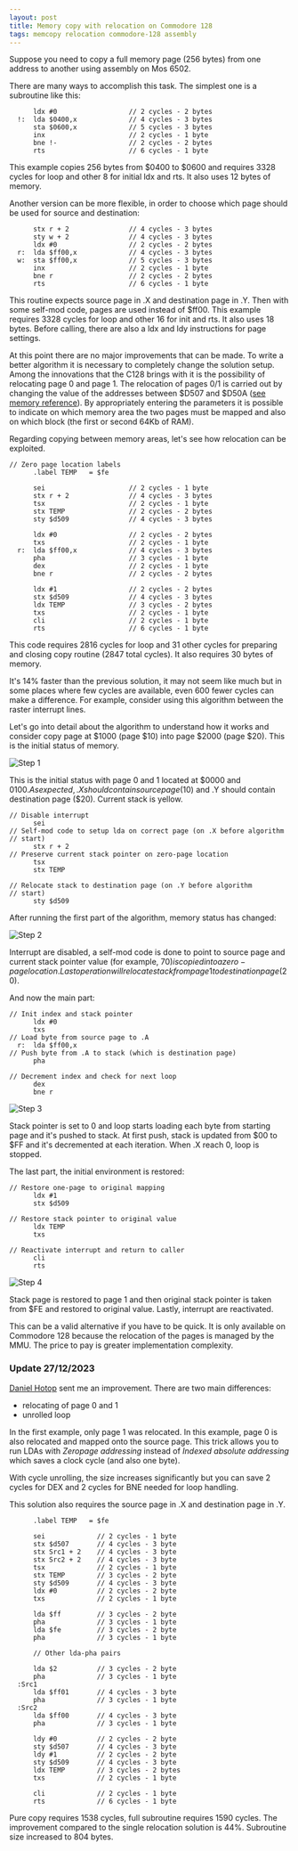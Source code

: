 ```yaml
---
layout: post
title: Memory copy with relocation on Commodore 128
tags: memcopy relocation commodore-128 assembly
---
```


Suppose you need to copy a full memory page (256 bytes) from one address to another
using assembly on Mos 6502.

There are many ways to accomplish this task. The simplest one is a subroutine like
this:

``` Assembly
      ldx #0                  // 2 cycles - 2 bytes
  !:  lda $0400,x             // 4 cycles - 3 bytes
      sta $0600,x             // 5 cycles - 3 bytes
      inx                     // 2 cycles - 1 byte
      bne !-                  // 2 cycles - 2 bytes
      rts                     // 6 cycles - 1 byte
```

This example copies 256 bytes from $0400 to $0600 and requires 3328 cycles for
loop and other 8 for initial ldx and rts. It also uses 12 bytes of memory.

Another version can be more flexible, in order to choose which page should be used
for source and destination:

``` Assembly
      stx r + 2               // 4 cycles - 3 bytes
      sty w + 2               // 4 cycles - 3 bytes
      ldx #0                  // 2 cycles - 2 bytes
  r:  lda $ff00,x             // 4 cycles - 3 bytes
  w:  sta $ff00,x             // 5 cycles - 3 bytes
      inx                     // 2 cycles - 1 byte
      bne r                   // 2 cycles - 2 bytes
      rts                     // 6 cycles - 1 byte
```
This routine expects source page in .X and destination page in .Y. Then with some
self-mod code, pages are used instead of $ff00.
This example requires 3328 cycles for loop and other 16 for init and rts. It also uses
18 bytes. Before calling, there are also a ldx and ldy instructions for page settings.

At this point there are no major improvements that can be made. To write a better
algorithm it is necessary to completely change the solution setup. Among the
innovations that the C128 brings with it is the possibility of relocating page 0
and page 1.
The relocation of pages 0/1 is carried out by changing the value of the addresses
between $D507 and $D50A ([see memory reference](https://c128lib.github.io/Reference/D500#D507)).
By appropriately entering the parameters it is possible to
indicate on which memory area the two pages must be mapped and also on which block
(the first or second 64Kb of RAM).

Regarding copying between memory areas, let's see how relocation can be exploited.

``` Assembly
// Zero page location labels
      .label TEMP   = $fe

      sei                     // 2 cycles - 1 byte
      stx r + 2               // 4 cycles - 3 bytes
      tsx                     // 2 cycles - 1 byte
      stx TEMP                // 2 cycles - 2 bytes
      sty $d509               // 4 cycles - 3 bytes

      ldx #0                  // 2 cycles - 2 bytes
      txs                     // 2 cycles - 1 byte
  r:  lda $ff00,x             // 4 cycles - 3 bytes
      pha                     // 3 cycles - 1 byte
      dex                     // 2 cycles - 1 byte
      bne r                   // 2 cycles - 2 bytes

      ldx #1                  // 2 cycles - 2 bytes
      stx $d509               // 4 cycles - 3 bytes
      ldx TEMP                // 3 cycles - 2 bytes
      txs                     // 2 cycles - 1 byte
      cli                     // 2 cycles - 1 byte
      rts                     // 6 cycles - 1 byte
```

This code requires 2816 cycles for loop and 31 other cycles for preparing and closing
copy routine (2847 total cycles). It also requires 30 bytes of memory.

It's 14% faster than the previous solution, it may not seem like much but in some
places where few cycles are available, even 600 fewer cycles can make a difference.
For example, consider using this algorithm between the raster interrupt lines.

Let's go into detail about the algorithm to understand how it works and consider
copy page at $1000 (page $10) into page $2000 (page $20).
This is the initial status of memory.

![Step 1](/resources/relocation-step-1.jpg)

This is the initial status with page 0 and 1 located at $0000 and $0100.
As expected, .X should contain source page ($10) and .Y should contain destination page
($20). Current stack is yellow.

``` Assembly
// Disable interrupt
      sei
// Self-mod code to setup lda on correct page (on .X before algorithm
// start)
      stx r + 2
// Preserve current stack pointer on zero-page location
      tsx
      stx TEMP

// Relocate stack to destination page (on .Y before algorithm
// start)
      sty $d509
```

After running the first part of the algorithm, memory status has changed:

![Step 2](/resources/relocation-step-2.jpg)

Interrupt are disabled, a self-mod code is done to point to source page and current
stack pointer value (for example, $70) is copied into a zero-page location. Last
operation will relocate stack from page 1 to destination page ($20).

And now the main part:

``` Assembly
// Init index and stack pointer
      ldx #0
      txs
// Load byte from source page to .A
  r:  lda $ff00,x
// Push byte from .A to stack (which is destination page)
      pha

// Decrement index and check for next loop
      dex
      bne r
```

![Step 3](/resources/relocation-step-3.jpg)

Stack pointer is set to 0 and loop starts loading each byte from starting page and
it's pushed to stack. At first push, stack is updated from $00 to $FF and it's
decremented at each iteration. When .X reach 0, loop is stopped.

The last part, the initial environment is restored:

``` Assembly
// Restore one-page to original mapping
      ldx #1
      stx $d509

// Restore stack pointer to original value
      ldx TEMP
      txs

// Reactivate interrupt and return to caller
      cli
      rts
```

![Step 4](/resources/relocation-step-4.jpg)

Stack page is restored to page 1 and then original stack pointer is taken from $FE
and restored to original value. Lastly, interrupt are reactivated.

This can be a valid alternative if you have to be quick. It is only available on
Commodore 128 because the relocation of the pages is managed by the MMU. The price
to pay is greater implementation complexity.

### Update 27/12/2023

[Daniel Hotop](https://www.youtube.com/@oziphantom9465) sent me an improvement.
There are two main differences:
* relocating of page 0 and 1
* unrolled loop

In the first example, only page 1 was relocated. In this example, page 0 is also
relocated and mapped onto the source page. This trick allows you to run LDAs with
*Zeropage addressing* instead of *Indexed absolute addressing* which saves a
clock cycle (and also one byte).

With cycle unrolling, the size increases significantly but you can save 2 cycles for
DEX and 2 cycles for BNE needed for loop handling.

This solution also requires the source page in .X and destination page in .Y.

``` Assembly
      .label TEMP   = $fe

      sei             // 2 cycles - 1 byte
      stx $d507       // 4 cycles - 3 byte
      stx Src1 + 2    // 4 cycles - 3 byte
      stx Src2 + 2    // 4 cycles - 3 byte
      tsx             // 2 cycles - 1 byte
      stx TEMP        // 3 cycles - 2 byte
      sty $d509       // 4 cycles - 3 byte
      ldx #0          // 2 cycles - 2 byte
      txs             // 2 cycles - 1 byte

      lda $ff         // 3 cycles - 2 byte
      pha             // 3 cycles - 1 byte
      lda $fe         // 3 cycles - 2 byte
      pha             // 3 cycles - 1 byte

      // Other lda-pha pairs

      lda $2          // 3 cycles - 2 byte
      pha             // 3 cycles - 1 byte
  :Src1
      lda $ff01       // 4 cycles - 3 byte
      pha             // 3 cycles - 1 byte
  :Src2
      lda $ff00       // 4 cycles - 3 byte
      pha             // 3 cycles - 1 byte

      ldy #0          // 2 cycles - 2 byte
      sty $d507       // 4 cycles - 3 byte
      ldy #1          // 2 cycles - 2 byte
      sty $d509       // 4 cycles - 3 byte
      ldx TEMP        // 3 cycles - 2 bytes
      txs             // 2 cycles - 1 byte

      cli             // 2 cycles - 1 byte
      rts             // 6 cycles - 1 byte
```

Pure copy requires 1538 cycles, full subroutine requires 1590 cycles. The improvement
compared to the single relocation solution is 44%. Subroutine size increased to
804 bytes.
